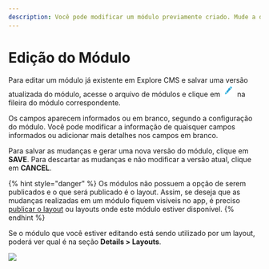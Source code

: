 ```yaml
---
description: Você pode modificar um módulo previamente criado. Mude a data de validade, atualize uma imagem, adapte um texto...
---
```


# Edição do Módulo

Para editar um módulo já existente em Explore CMS e salvar uma versão atualizada do módulo, acesse o arquivo de módulos e clique em ![](../.gitbook/assets/icono_editar.png) na fileira do módulo correspondente.

Os campos aparecem informados ou em branco, segundo a configuração do módulo. Você pode modificar a informação de quaisquer campos informados ou adicionar mais detalhes nos campos em branco.

Para salvar as mudanças e gerar uma nova versão do módulo, clique em **SAVE**. Para descartar as mudanças e não modificar a versão atual, clique em **CANCEL**.

{% hint style="danger" %}
Os módulos não possuem a opção de serem publicados e o que será publicado é o layout. Assim, se deseja que as mudanças realizadas em um módulo fiquem visíveis no app, é preciso [publicar o layout](../layout/publicar-layouts.md) ou layouts onde este módulo estiver disponível.
{% endhint %}

Se o módulo que você estiver editando está sendo utilizado por um layout, poderá ver qual é na seção **Details > Layouts**.

![](https://lh6.googleusercontent.com/737Kt2kqTRwajUNboSBg_H5X9P0xxB2oHlIRtVERRTxKUdo3w-d17Yxyw4eUjYzIYRbCAq8vOniH62tnz5ksMz3M-9P2ARcpdXAF7VBSvu3xfcPoOFOY6YzfD9qRZwqNmyJNU9PE)

